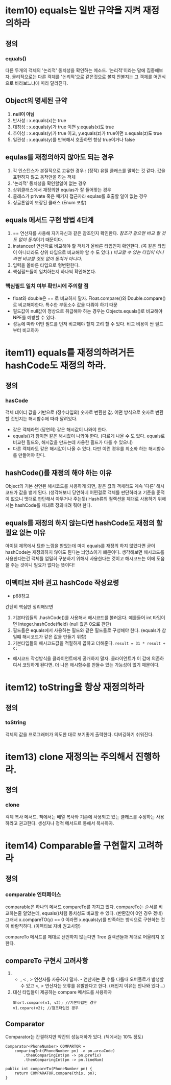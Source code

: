 # item10) equals는 일반 규약을 지켜 재정의하라

## 정의
### equals()
다른 두개의 객체의 '논리적' 동치성을 확인하는 메소드. '논리적'이라는 말에 집중해보자. 물리적으로는 다른 객체를 '논리적'으로 같은것으로 볼지 안볼지는 그 객체를 어떤식으로 바라보느냐에 따라 달라진다.

## Object의 명세된 규약
1. **null이 아님**
2. 반사성 : x.equals(x)는 true
3. 대칭성 : x.equals(y)가 true 이면 y.equals(x)도 true
4. 추이성 : x.equals(y)가 true 이고, y.equals(z)가 true이면 x.equals(z)도 true
5. 일관성 : x.equals(y)를 반복해서 호출하면 항상 true이거나 false

## equlas를 재정의하지 않아도 되는 경우
1. 각 인스턴스가 본질적으로 고유한 경우 : (정적) 유틸 클래스를 말하는 것 같다. 값을 표현하지 않고 동작만을 하는 객체
2. '논리적' 동치성을 확인할일이 없는 경우
3. 상위클래스에서 재정의한 equlas가 잘 들어맞는 경우
4. 클래스가 private 혹은 패키지 접근자라 equlas를 호출할 일이 없는 경우
5. 싱글톤임이 보장된 클래스 (Enum 포함)

## equals 메서드 구현 방법 4단계
1. == 연산자를 사용해 자기자신과 같은 참조인지 확인한다. *참조가 같으면 비교 할 것도 없이 동치*이기 때문이다.
2. instanceof 연산자로 비교해야 할 객체가 올바른 타입인지 확인한다. (꼭 같은 타입이 아니더라도 상위 타입으로 비교해야 할 수 도 있다.) *비교할 수 있는 타입이 아니라면 비교할 것도 없이 동치가 아니다.*
3. 입력을 올바른 타입으로 형변환한다.
4. 핵심필드들이 일치하는지 하나씩 확인해본다.

### 핵심필드 일치 여부 확인시에 주의할 점
- float와 double은 == 로 비교하지 말자. Float.compare()와 Double.compare()로 비교해야한다. 특수한 부동소수 값을 다뤄야 하기 때문
- 필드값이 null값이 정상으로 취급해야 하는 경우는 Objects.equals()로 비교해야 NPE를 예방할 수 있다.
- 성능에 따라 어떤 필드를 먼저 비교해야 할지 고려 할 수 있다. 비교 비용이 싼 필드부터 비교하자

# item11) equals를 재정의하려거든 hashCode도 재정의 하라.

## 정의
### hasCode
객체 데이터 값을 기반으로 (정수타입의) 숫자로 변환한 값. 어떤 방식으로 숫자로 변환할 것인지는 해시함수에 따라 달려있다.
- 같은 객체라면 (당연히) 같은 해시값이 나와야 한다.
- equals()가 참이면 같은 해시값이 나와야 한다. (다르게 나올 수 도 있다. equals로 비교한 필드와, 해시값을 만드는데 사용한 필드가 다를 수 있으니)
- 다른 객체라도 같은 해시값이 나올 수 있다. 다만 이런 경우를 최소화 하는 해시함수를 만들어야 한다.

## hashCode()를 재정의 해야 하는 이유
Object의 기본 선언된 해시코드를 사용하게 되면, 같은 값의 객체라도 계속 '다른' 해시코드가 값을 뱉게 된다. (생각해보니 당연하네 어떤걸로 객체를 판단하라고 기준을 준적이 없으니 멋대로 판단해서 아무거나 주는듯)
Hash류의 컬렉션을 제대로 사용하기 위해서는 hashCode를 제대로 정의내려 줘야 한다.

## equals를 재정의 하지 않는다면 hashCode도 재정의 할 필요 없는 이유
아이템 제목에서 묘한 느낌을 받았는데 마치 equals를 재정의 하지 않았다면 굳이 hashCode는 재정의하지 않아도 된다는 늬앙스이기 떄문이다. 생각해보면 해시코드를 사용한다는건 객체를 엄밀히 구분하기 위해서 사용한다는 것이고 해시코드는 이에 도움을 주는 것이니 필요가 없다는 뜻이다!

## 이펙티브 자바 권고 hashCode 작성요령
- p68참고

간단히 핵심만 정리해보면
1. 기본타입들의 .hashCode()를 사용해서 해시코드를 불러온다. 
예를들어 int 타입이면 Integer.hashCode(field) (null 값은 0으로 판단)
2. 필드들은 equals에서 사용하는 필드와 같은 필드들로 구성해야 한다. (equals가 참일떄 해시코드가 같은 값을 만들기 위함)
3. 기본타입들의 해시코드값을 적절하게 곱하고 더해준다.
`result = 31 * result + c;`

+ 해시코드 작성방식을 클라이언트에게 공개하지 말자. 클라이언트가 이 값에 의존하여서 코딩하게 된다면. 더 나은 해시함수를 만들수 있는 가능성이 없기 때문이다.

# item12) toString을 항상 재정의하라

## 정의
### toString
객체의 값을 프로그래머가 의도한 대로 보기좋게 출력한다. 디버깅하기 쉬워진다.

# item13) clone 재정의는 주의해서 진행하라.

## 정의
### clone
객체 복사 메서드. 책에서는 배열 복사와 기존에 사용되고 있는 클래스를 수정하는  사용하라고 권고한다. 생성자나 정적 메서드르 통해서 복사하자.

# item14) Comparable을 구현할지 고려하라

## 정의
### comparable 인터페이스
comparable은 하나의 메서드 compareTo를 가지고 있다. compareTo는 순서를 비교하는줄 알았는데, equals()처럼 동치성도 비교할 수 있다. (반환값이 0인 경우 겠네)
그래서 x.compareTO(y) == 0 이라면 x.equals(y)를 만족하는 방식으로 구현하는 것이 바람직하다. (이펙티브 자바 권고사항)

compareTo 메서드를 제대로 선언하지 않는다면 Tree 컬렉션들과 제대로 어울리지 못한다.

## compareTo 구현시 고려사항
1. - , < , > 연산자를 사용하지 말자. - 연산자는 큰 수를 다룰때 오버플로가 발생할 수 있고 <, > 연산자는 오류를 유발한다고 한다. (왜인지 이유는 안나와 있다...)
2. 대신 타입들이 제공하는 compare 메서드를 사용하자
	```
	Short.compare(v1, v2); //기본타입인 경우
	v1.copare(v2); //참조타입인 경우
	```
## Comparator
Comparator는 간결하지만 약간의 성능저하가 있다. (책에서는 10% 정도)
```
Comparator<PhoneNumber> COMPARTOR = 
	comparingInt(PhoneNumber pn) -> pn.areaCode)
		.thenComparingInt(pn -> pn.prefix)
		.thenComparingInt(pn -> pn.lineNum)

public int compareTo(PhoneNumber pn) {
	return COMPARATOR.compare(this, pn);
}
```
